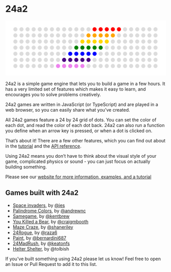 # 24a2

![](/website/static/img/banner.png)

24a2 is a simple game engine that lets you to build a game in a few hours. It has a very limited set of features which makes it easy to learn, and encourages you to solve problems creatively.

24a2 games are written in JavaScript (or TypeScript) and are played in a web browser, so you can easily share what you’ve created.

All 24a2 games feature a 24 by 24 grid of dots. You can set the color of each dot, and read the color of each dot back. 24a2 can also run a function you define when an arrow key is pressed, or when a dot is clicked on.

That’s about it! There are a few other features, which you can find out about in the [tutorial](https://24a2.routley.io/tutorial/) and the [API reference](https://24a2.routley.io/reference/).

Using 24a2 means you don’t have to think about the visual style of your game, complicated physics or sound - you can just focus on actually building something.

Please see our [website for more information, examples, and a tutorial](https://24a2.routley.io/)

## Games built with 24a2

- [Space invaders](https://incoherency.co.uk/24invaders/), by [@jes](https://incoherency.co.uk/blog/)
- [Palindrome Colors](https://andrewnc.github.io/games/pal_game.html), by [@andrewnc](https://andrewnc.github.io/)
- [Samegame](https://kentbrew.neocities.org/samegame/), by [@kentbrew](https://github.com/kentbrew/samegame/)
- [You Killed a Bear](https://craigmbooth.com/projects/ykab/), by [@craigmbooth](https://craigmbooth.com)
- [Maze Craze](http://maze-craze-24a2.surge.sh/), by [@shaneriley](https://github.com/shaneriley/maze_craze_24a2)
- [24Rogue](https://www.raza6.fr/24Rogue/), by [@raza6](https://github.com/raza6/24rogue)
- [Paint](https://bernardini687.github.io/paint/index.html), by [@bernardini687](https://github.com/bernardini687)
- [24MadRush](https://keatonfs.github.io/24.../), by [@keatonfs](https://github.com/keatonfs/24MadRush)
- [Helter Shelter](https://tolbish.github.io/helter-shelter), by @tolbish

If you've built something using 24a2 please let us know! Feel free to open an Issue or Pull Request to add it to this list.

